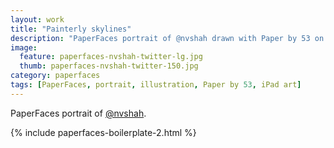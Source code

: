 ```yaml
---
layout: work
title: "Painterly skylines"
description: "PaperFaces portrait of @nvshah drawn with Paper by 53 on an iPad."
image: 
  feature: paperfaces-nvshah-twitter-lg.jpg
  thumb: paperfaces-nvshah-twitter-150.jpg
category: paperfaces
tags: [PaperFaces, portrait, illustration, Paper by 53, iPad art]
---
```


PaperFaces portrait of [@nvshah](http://twitter.com/nvshah).

{% include paperfaces-boilerplate-2.html %}